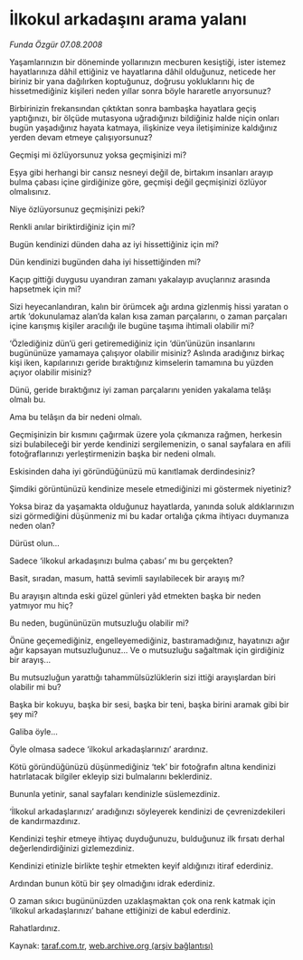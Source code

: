 # İlkokul arkadaşını arama yalanı

*Funda Özgür 07.08.2008*

<div class="yazi">
<p>Yaşamlarınızın bir döneminde yollarınızın mecburen kesiştiği, ister istemez hayatlarınıza dâhil ettiğiniz ve hayatlarına dâhil olduğunuz, neticede her biriniz bir yana dağılırken koptuğunuz, doğrusu yokluklarını hiç de hissetmediğiniz kişileri neden yıllar sonra böyle hararetle arıyorsunuz? </p>
<p>Birbirinizin frekansından çıktıktan sonra bambaşka hayatlara geçiş yaptığınızı, bir ölçüde mutasyona uğradığınızı bildiğiniz halde niçin onları bugün yaşadığınız hayata katmaya, ilişkinize veya iletişiminize kaldığınız yerden devam etmeye çalışıyorsunuz? </p>
<p>Geçmişi mi özlüyorsunuz yoksa geçmişinizi mi?</p>
<p>Eşya gibi herhangi bir cansız nesneyi değil de, birtakım insanları arayıp bulma çabası içine girdiğinize göre, geçmişi değil geçmişinizi özlüyor olmalısınız. </p>
<p>Niye özlüyorsunuz geçmişinizi peki? </p>
<p>Renkli anılar biriktirdiğiniz için mi? </p>
<p>Bugün kendinizi dünden daha az iyi hissettiğiniz için mi? </p>
<p>Dün kendinizi bugünden daha iyi hissettiğinden mi? </p>
<p>Kaçıp gittiği duygusu uyandıran zamanı yakalayıp avuçlarınız arasında hapsetmek için mi? </p>
<p>Sizi heyecanlandıran, kalın bir örümcek ağı ardına gizlenmiş hissi yaratan o artık ‘dokunulamaz alan’da kalan kısa zaman parçalarını, o zaman parçaları içine karışmış kişiler aracılığı ile bugüne taşıma ihtimali olabilir mi? </p>
<p>‘Özlediğiniz dün’ü geri getiremediğiniz için ‘dün’ünüzün insanlarını bugününüze yamamaya çalışıyor olabilir misiniz? Aslında aradığınız birkaç kişi iken, kapılarınızı geride bıraktığınız kimselerin tamamına bu yüzden açıyor olabilir misiniz? </p>
<p>Dünü, geride bıraktığınız iyi zaman parçalarını yeniden yakalama telâşı olmalı bu. </p>
<p>Ama bu telâşın da bir nedeni olmalı. </p>
<p>Geçmişinizin bir kısmını çağırmak üzere yola çıkmanıza rağmen, herkesin sizi bulabileceği bir yerde kendinizi sergilemenizin, o sanal sayfalara en afili fotoğraflarınızı yerleştirmenizin başka bir nedeni olmalı. </p>
<p>Eskisinden daha iyi göründüğünüzü mü kanıtlamak derdindesiniz? </p>
<p>Şimdiki görüntünüzü kendinize mesele etmediğinizi mi göstermek niyetiniz? </p>
<p>Yoksa biraz da yaşamakta olduğunuz hayatlarda, yanında soluk aldıklarınızın sizi görmediğini düşünmeniz mi bu kadar ortalığa çıkma ihtiyacı duymanıza neden olan? </p>
<p>Dürüst olun... </p>
<p>Sadece ‘ilkokul arkadaşınızı bulma çabası’ mı bu gerçekten? </p>
<p>Basit, sıradan, masum, hattâ sevimli sayılabilecek bir arayış mı? </p>
<p>Bu arayışın altında eski güzel günleri yâd etmekten başka bir neden yatmıyor mu hiç? </p>
<p>Bu neden, bugününüzün mutsuzluğu olabilir mi? </p>
<p>Önüne geçemediğiniz, engelleyemediğiniz, bastıramadığınız, hayatınızı ağır ağır kapsayan mutsuzluğunuz... Ve o mutsuzluğu sağaltmak için girdiğiniz bir arayış...</p>
<p>Bu mutsuzluğun yarattığı tahammülsüzlüklerin sizi ittiği arayışlardan biri olabilir mi bu? </p>
<p>Başka bir kokuyu, başka bir sesi, başka bir teni, başka birini aramak gibi bir şey mi? </p>
<p>Galiba öyle... </p>
<p>Öyle olmasa sadece ‘ilkokul arkadaşlarınızı’ arardınız. </p>
<p>Kötü göründüğünüzü düşünmediğiniz ‘tek’ bir fotoğrafın altına kendinizi hatırlatacak bilgiler ekleyip sizi bulmalarını beklerdiniz. </p>
<p>Bununla yetinir, sanal sayfaları kendinizle süslemezdiniz. </p>
<p>‘İlkokul arkadaşlarınızı’ aradığınızı söyleyerek kendinizi de çevrenizdekileri de kandırmazdınız. </p>
<p>Kendinizi teşhir etmeye ihtiyaç duyduğunuzu, bulduğunuz ilk fırsatı derhal değerlendirdiğinizi gizlemezdiniz. </p>
<p>Kendinizi etinizle birlikte teşhir etmekten keyif aldığınızı itiraf ederdiniz. </p>
<p>Ardından bunun kötü bir şey olmadığını idrak ederdiniz. </p>
<p>O zaman sıkıcı bugününüzden uzaklaşmaktan çok ona renk katmak için ‘ilkokul arkadaşlarınızı’ bahane ettiğinizi de kabul ederdiniz. </p>
<p>Rahatlardınız.</p>
<p></p></div>

Kaynak: [taraf.com.tr](http://www.taraf.com.tr:80/funda-ozgur/makale-ilkokul-arkadasini-arama-yalani.htm), [web.archive.org (arşiv bağlantısı)](http://web.archive.org/web/20100814162525/http://www.taraf.com.tr:80/funda-ozgur/makale-ilkokul-arkadasini-arama-yalani.htm)
